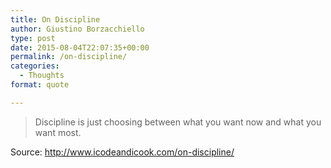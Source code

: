 ```yaml
---
title: On Discipline
author: Giustino Borzacchiello
type: post
date: 2015-08-04T22:07:35+00:00
permalink: /on-discipline/
categories:
  - Thoughts
format: quote

---
```

> Discipline is just choosing between what you want now and what you want most.

Source: <http://www.icodeandicook.com/on-discipline/>